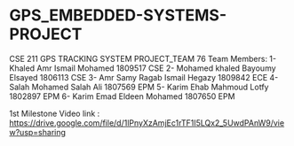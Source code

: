 # GPS_EMBEDDED-SYSTEMS-PROJECT
CSE 211 GPS TRACKING SYSTEM PROJECT_TEAM 76
Team Members:
1- Khaled Amr Ismail Mohamed       1809517        CSE
2- Mohamed khaled Bayoumy Elsayed  1806113        CSE
3- Amr Samy Ragab Ismail Hegazy    1809842        ECE
4- Salah Mohamed Salah Ali         1807569        EPM
5- Karim Ehab Mahmoud Lotfy        1802897        EPM
6- Karim Emad Eldeen Mohamed       1807650        EPM

1st Milestone Video link : https://drive.google.com/file/d/1lPnyXzAmjEc1rTF1I5LQx2_5UwdPAnW9/view?usp=sharing
